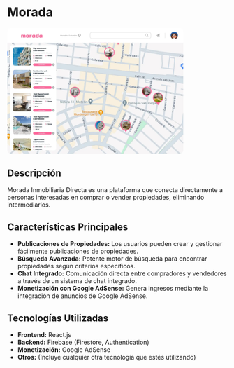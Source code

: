 # Morada 

<img alt="desktop preview" title="Morada Home" style="border-radius: .5rem;width : 80%;" src="./public/images/previewDesktop.webp">

## Descripción
Morada Inmobiliaria Directa es una plataforma que conecta directamente a personas interesadas en comprar o vender propiedades, eliminando intermediarios.

## Características Principales
- **Publicaciones de Propiedades:** Los usuarios pueden crear y gestionar fácilmente publicaciones de propiedades.
- **Búsqueda Avanzada:** Potente motor de búsqueda para encontrar propiedades según criterios específicos.
- **Chat Integrado:** Comunicación directa entre compradores y vendedores a través de un sistema de chat integrado.
- **Monetización con Google AdSense:** Genera ingresos mediante la integración de anuncios de Google AdSense.

## Tecnologías Utilizadas
- **Frontend:** React.js
- **Backend:** Firebase (Firestore, Authentication)
- **Monetización:** Google AdSense
- **Otros:** (Incluye cualquier otra tecnología que estés utilizando)